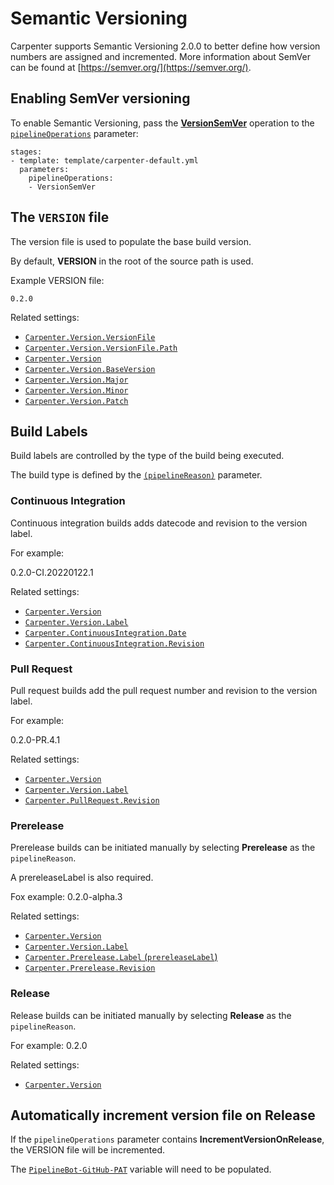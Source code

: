 # Semantic Versioning

Carpenter supports Semantic Versioning 2.0.0 to better define how version numbers are assigned and incremented. More
information about SemVer can be found at [https://semver.org/](https://semver.org/).

## Enabling SemVer versioning

To enable Semantic Versioning, pass the [**VersionSemVer**](../../operations.md#versionsemver) operation to the
[`pipelineOperations`](../configuration.md#carpenterpipelineoperations-pipelineoperations) parameter:

```
stages:
- template: template/carpenter-default.yml
  parameters:
    pipelineOperations:
    - VersionSemVer
```

## The `VERSION` file

The version file is used to populate the base build version.

By default, **VERSION** in the root of the source path is used.

Example VERSION file:
```
0.2.0
```

Related settings:

* [`Carpenter.Version.VersionFile`](../../configuration.md#carpenterversionversionfile)
* [`Carpenter.Version.VersionFile.Path`](../../configuration.md#carpenterversionversionfilepath)
* [`Carpenter.Version`](../../configuration.md#carpenterversion)
* [`Carpenter.Version.BaseVersion`](../../configuration.md#carpenterversionbaseversion)
* [`Carpenter.Version.Major`](../../configuration.md#carpenterversionmajor)
* [`Carpenter.Version.Minor`](../../configuration.md#carpenterversionminor)
* [`Carpenter.Version.Patch`](../../configuration.md#carpenterversionpatch)

## Build Labels

Build labels are controlled by the type of the build being executed.

The build type is defined by the 
[`(pipelineReason)`](../../configuration.md#carpenterpipelinereason-pipelinereason)
parameter.

### Continuous Integration

Continuous integration builds adds datecode and revision to the version label.

For example:

0.2.0-CI.20220122.1

Related settings:

* [`Carpenter.Version`](../../configuration.md#carpenterversion)
* [`Carpenter.Version.Label`](../../configuration.md#carpenterversionlabel)
* [`Carpenter.ContinuousIntegration.Date`](../../configuration.md#carpentercontinuousintegrationdate)
* [`Carpenter.ContinuousIntegration.Revision`](../../configuration.md#carpentercontinuousintegrationrevision)

### Pull Request

Pull request builds add the pull request number and revision to the version label.

For example:

0.2.0-PR.4.1

Related settings:

* [`Carpenter.Version`](../../configuration.md#carpenterversion)
* [`Carpenter.Version.Label`](../../configuration.md#carpenterversionlabel)
* [`Carpenter.PullRequest.Revision`](../../configuration.md#carpenterpullrequestrevision)

### Prerelease

Prerelease builds can be initiated manually by selecting **Prerelease** as the `pipelineReason`.

A prereleaseLabel is also required.

Fox example:
0.2.0-alpha.3

Related settings:

* [`Carpenter.Version`](../../configuration.md#carpenterversion)
* [`Carpenter.Version.Label`](../../configuration.md#carpenterversionlabel)
* [`Carpenter.Prerelease.Label` (`prereleaseLabel`)](../../configuration.md#carpenterprereleaselabel-prereleaselabel)
* [`Carpenter.Prerelease.Revision`](../../configuration.md#carpenterprereleaserevision)

### Release

Release builds can be initiated manually by selecting **Release** as the `pipelineReason`.

For example:
0.2.0

Related settings:

* [`Carpenter.Version`](../../configuration.md#carpenterversion)

## Automatically increment version file on Release

If the `pipelineOperations` parameter contains **IncrementVersionOnRelease**, the VERSION file will be incremented.

The [`PipelineBot-GitHub-PAT`](../../configuration.md#pipelinebot-github-pat) variable will need to be populated.
